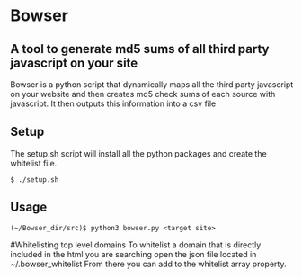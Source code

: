 # Bowser
## A tool to generate md5 sums of all third party javascript on your site
Bowser is a python script that dynamically maps all the third party javascript on your website and then creates md5 check sums of each source with javascript. It then outputs this information into a csv file
## Setup
The setup.sh script will install all the python packages and create the whitelist file.
```
$ ./setup.sh
```
## Usage
```
(~/Bowser_dir/src)$ python3 bowser.py <target site>
```
#Whitelisting top level domains
To whitelist a domain that is directly included in the html you are searching open the json file located in ~/.bowser_whitelist
From there you can add to the whitelist array property.
